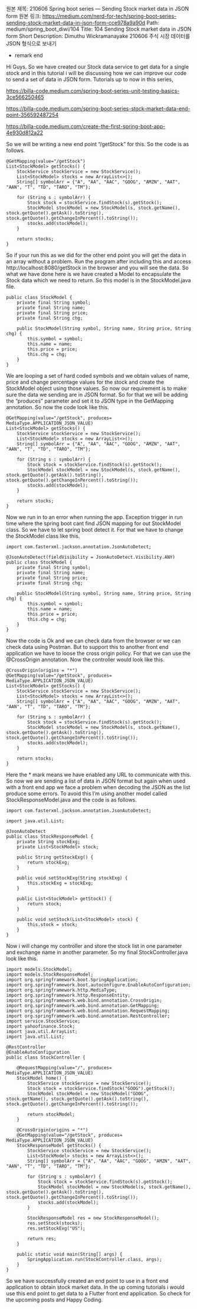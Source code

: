 원본 제목: 210606 Spring boot series — Sending Stock market data in JSON form
원본 링크: https://medium.com/nerd-for-tech/spring-boot-series-sending-stock-market-data-in-json-form-cce978a9a90d
Path:
medium/spring_boot_diwi/104
Title:
104 Sending Stock market data in JSON form
Short Description:
Dimuthu Wickramanayake 210606 주식 시장 데이터를 JSON 형식으로 보내기
- remark end


Hi Guys. So we have created our Stock data service to get data for a single stock and in this tutorial i will be discussing how we can improve our code to send a set of data in JSON form. Tutorials up to now in this series,

https://billa-code.medium.com/spring-boot-series-unit-testing-basics-3ce566250465

https://billa-code.medium.com/spring-boot-series-stock-market-data-end-point-356592487254

https://billa-code.medium.com/create-the-first-spring-boot-app-4e930d812a22

So we will be writing a new end point “/getStock” for this. So the code is as follows.

```
@GetMapping(value="/getStock")
List<StockModel> getStocks() {
    StockService stockService = new StockService();
    List<StockModel> stocks = new ArrayList<>();
    String[] symbolArr = {"A", "AA", "AAC", "GOOG", "AMZN", "AAT", "AAN", "T", "TD", "TARO", "TM"};

    for (String s : symbolArr) {
        Stock stock = stockService.findStock(s).getStock();
        StockModel stockModel = new StockModel(s, stock.getName(), stock.getQuote().getAsk().toString(), stock.getQuote().getChangeInPercent().toString());
        stocks.add(stockModel);
    }

    return stocks;
}
```

So if your run this as we did for the other end point you will get the data in an array without a problem. Run the program after including this and access http://localhost:8080/getStock in the browser and you will see the data. So what we have done here is we have created a Model to encapsulate the Stock data which we need to return. So this model is in the StockModel.java file.

```
public class StockModel {
    private final String symbol;
    private final String name;
    private final String price;
    private final String chg;

    public StockModel(String symbol, String name, String price, String chg) {
        this.symbol = symbol;
        this.name = name;
        this.price = price;
        this.chg = chg;
    }
}
```

We are looping a set of hard coded symbols and we obtain values of name, price and change percentage values for the stock and create the StockModel object using those values. So now our requirement is to make sure the data we sending are in JSON format. So for that we will be adding the “produces” parameter and set it to JSON type in the GetMapping annotation. So now the code look like this.

```
@GetMapping(value="/getStock", produces= MediaType.APPLICATION_JSON_VALUE)
List<StockModel> getStocks() {
    StockService stockService = new StockService();
    List<StockModel> stocks = new ArrayList<>();
    String[] symbolArr = {"A", "AA", "AAC", "GOOG", "AMZN", "AAT", "AAN", "T", "TD", "TARO", "TM"};

    for (String s : symbolArr) {
        Stock stock = stockService.findStock(s).getStock();
        StockModel stockModel = new StockModel(s, stock.getName(), stock.getQuote().getAsk().toString(), stock.getQuote().getChangeInPercent().toString());
        stocks.add(stockModel);
    }

    return stocks;
}
```

Now we run in to an error when running the app. Exception trigger in run time where the spring boot cant find JSON mapping for out StockModel class. So we have to let spring boot detect it. For that we have to change the StockModel class like this.

```
import com.fasterxml.jackson.annotation.JsonAutoDetect;

@JsonAutoDetect(fieldVisibility = JsonAutoDetect.Visibility.ANY)
public class StockModel {
    private final String symbol;
    private final String name;
    private final String price;
    private final String chg;

    public StockModel(String symbol, String name, String price, String chg) {
        this.symbol = symbol;
        this.name = name;
        this.price = price;
        this.chg = chg;
    }
}
```

Now the code is Ok and we can check data from the browser or we can check data using Postman. But to support this to another front end application we have to loose the cross origin policy. For that we can use the @CrossOrigin annotation. Now the controller would look like this.

```
@CrossOrigin(origins = "*")
@GetMapping(value="/getStock", produces= MediaType.APPLICATION_JSON_VALUE)
List<StockModel> getStocks() {
    StockService stockService = new StockService();
    List<StockModel> stocks = new ArrayList<>();
    String[] symbolArr = {"A", "AA", "AAC", "GOOG", "AMZN", "AAT", "AAN", "T", "TD", "TARO", "TM"};

    for (String s : symbolArr) {
        Stock stock = stockService.findStock(s).getStock();
        StockModel stockModel = new StockModel(s, stock.getName(), stock.getQuote().getAsk().toString(), stock.getQuote().getChangeInPercent().toString());
        stocks.add(stockModel);
    }

    return stocks;
}
```

Here the * mark means we have enabled any URL to communicate with this. So now we are sending a list of data in JSON format but again when used with a front end app we face a problem when decoding the JSON as the list produce some errors. To avoid this I’m using another model called StockResponseModel.java and the code is as follows.

```
import com.fasterxml.jackson.annotation.JsonAutoDetect;

import java.util.List;

@JsonAutoDetect
public class StockResponseModel {
    private String stockExg;
    private List<StockModel> stock;

    public String getStockExg() {
        return stockExg;
    }

    public void setStockExg(String stockExg) {
        this.stockExg = stockExg;
    }

    public List<StockModel> getStock() {
        return stock;
    }

    public void setStock(List<StockModel> stock) {
        this.stock = stock;
    }
}
```

Now i will change my controller and store the stock list in one parameter and exchange name in another parameter. So my final StockController.java look like this.

```
import models.StockModel;
import models.StockResponseModel;
import org.springframework.boot.SpringApplication;
import org.springframework.boot.autoconfigure.EnableAutoConfiguration;
import org.springframework.http.MediaType;
import org.springframework.http.ResponseEntity;
import org.springframework.web.bind.annotation.CrossOrigin;
import org.springframework.web.bind.annotation.GetMapping;
import org.springframework.web.bind.annotation.RequestMapping;
import org.springframework.web.bind.annotation.RestController;
import service.StockService;
import yahoofinance.Stock;
import java.util.ArrayList;
import java.util.List;

@RestController
@EnableAutoConfiguration
public class StockController {

    @RequestMapping(value="/", produces= MediaType.APPLICATION_JSON_VALUE)
    StockModel home() {
        StockService stockService = new StockService();
        Stock stock = stockService.findStock("GOOG").getStock();
        StockModel stockModel = new StockModel("GOOG", stock.getName(), stock.getQuote().getAsk().toString(), stock.getQuote().getChangeInPercent().toString());

        return stockModel;
    }

    @CrossOrigin(origins = "*")
    @GetMapping(value="/getStock", produces= MediaType.APPLICATION_JSON_VALUE)
    StockResponseModel getStocks() {
        StockService stockService = new StockService();
        List<StockModel> stocks = new ArrayList<>();
        String[] symbolArr = {"A", "AA", "AAC", "GOOG", "AMZN", "AAT", "AAN", "T", "TD", "TARO", "TM"};

        for (String s : symbolArr) {
            Stock stock = stockService.findStock(s).getStock();
            StockModel stockModel = new StockModel(s, stock.getName(), stock.getQuote().getAsk().toString(), stock.getQuote().getChangeInPercent().toString());
            stocks.add(stockModel);
        }

        StockResponseModel res = new StockResponseModel();
        res.setStock(stocks);
        res.setStockExg("US");

        return res;
    }

    public static void main(String[] args) {
        SpringApplication.run(StockController.class, args);
    }
}
```

So we have successfully created an end point to use in a front end application to obtain stock market data. In the up coming tutorials i would use this end point to get data to a Flutter front end application. So check for the upcoming posts and Happy Coding.

